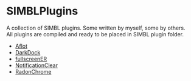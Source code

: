 # SIMBLPlugins

A collection of SIMBL plugins. Some written by myself, some by others.    
All plugins are compiled and ready to be placed in SIMBL plugin folder.

- [Aflot](Afloat/Afloat.zip)
- [DarkDock](DarkDock/DarkDock.zip)
- [fullscreenER](fullscreenER/_fullscreenER.zip)
- [NotificationClear](NotificationClear/NotificationClear.zip)
- [RadonChrome](RadonChrome/RadonChrome.zip)
